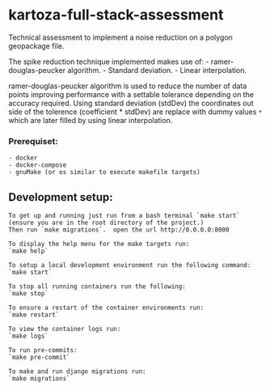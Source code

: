 # kartoza-full-stack-assessment
Technical assessment to implement a noise reduction on a polygon geopackage file.

The spike reduction technique implemented makes use of:
    - ramer-douglas-peucker algorithm.
    - Standard deviation.
    - Linear interpolation.

ramer-douglas-peucker algorithm is used to reduce the number of data points improving performance
with a settable tolerance depending on the accuracy required.
Using standard deviation (stdDev) the coordinates out side of the tolerence (coefficient * stdDev)
are replace with dummy values `*` which are later filled by using linear interpolation.

### Prerequiset:
    - docker
    - docker-compose
    - gnuMake (or os similar to execute makefile targets)


## Development setup:
    To get up and running just run from a bash terminal `make start` (ensure you are in the root directory of the project.)
    Then run `make migrations`.  open the url http://0.0.0.0:8000

    To display the help menu for the make targets run:
    `make help`

    To setup a local development environment run the following command:
    `make start`

    To stop all running containers run the following:
    `make stop`

    To ensure a restart of the container environments run:
    `make restart`

    To view the container logs run:
    `make logs`

    To run pre-commits:
    `make pre-commit`

    To make and run django migrations run:
    `make migrations`
